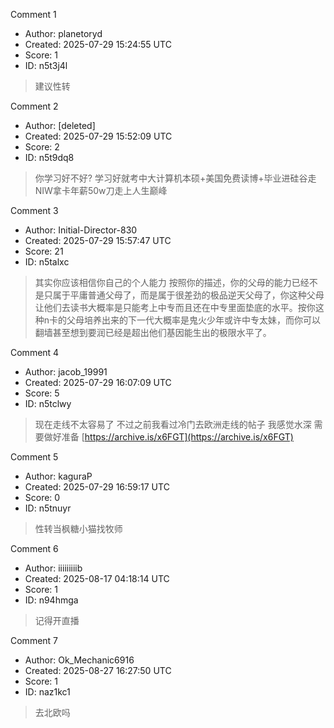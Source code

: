 Comment 1

- Author: planetoryd
- Created: 2025-07-29 15:24:55 UTC
- Score: 1
- ID: n5t3j4l

> 建议性转

Comment 2

- Author: [deleted]
- Created: 2025-07-29 15:52:09 UTC
- Score: 2
- ID: n5t9dq8

> 你学习好不好? 学习好就考中大计算机本硕+美国免费读博+毕业进硅谷走NIW拿卡年薪50w刀走上人生巅峰

Comment 3

- Author: Initial-Director-830
- Created: 2025-07-29 15:57:47 UTC
- Score: 21
- ID: n5talxc

> 其实你应该相信你自己的个人能力
> 按照你的描述，你的父母的能力已经不是只属于平庸普通父母了，而是属于很差劲的极品逆天父母了，你这种父母让他们去读书大概率是只能考上中专而且还在中专里面垫底的水平。按你这种n卡的父母培养出来的下一代大概率是鬼火少年或许中专太妹，而你可以翻墙甚至想到要润已经是超出他们基因能生出的极限水平了。

Comment 4

- Author: jacob_19991
- Created: 2025-07-29 16:07:09 UTC
- Score: 5
- ID: n5tclwy

> 现在走线不太容易了 不过之前我看过冷门去欧洲走线的帖子 我感觉水深 需要做好准备 [https://archive.is/x6FGT](https://archive.is/x6FGT)

Comment 5

- Author: kaguraP
- Created: 2025-07-29 16:59:17 UTC
- Score: 0
- ID: n5tnuyr

> 性转当枫糖小猫找牧师

Comment 6

- Author: iiiiiiiiib
- Created: 2025-08-17 04:18:14 UTC
- Score: 1
- ID: n94hmga

> 记得开直播

Comment 7

- Author: Ok_Mechanic6916
- Created: 2025-08-27 16:27:50 UTC
- Score: 1
- ID: naz1kc1

> 去北欧吗
